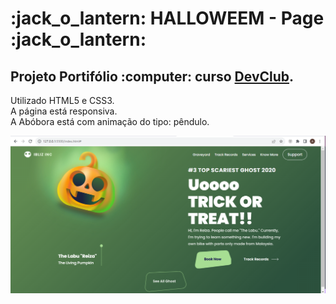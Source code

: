 <h1>:jack_o_lantern: HALLOWEEM - Page   :jack_o_lantern:</h1>

<h2>Projeto Portifólio :computer: curso <a href="https://rodolfomori.com.br/devclub">DevClub</a>.</h2>

Utilizado HTML5 e CSS3. <br>
A página está responsiva. <br>
A Abóbora está com animação do tipo: pêndulo.

<img src="https://raw.githubusercontent.com/ahkrolina/HALLOWEEM/9cd343805a62f2c6b99e165ccfe3d78cad9c04a9/assets/halloween.png"/>
